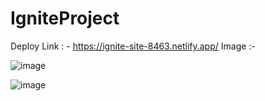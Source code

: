 # IgniteProject
Deploy Link : - https://ignite-site-8463.netlify.app/
Image :- 

![image](https://user-images.githubusercontent.com/75311454/214508883-b7adb994-5c35-48e1-a3ec-fefe38e1afb5.png)


![image](https://user-images.githubusercontent.com/75311454/214508741-6f7fb796-b728-4eb5-8e13-6ea82ca5151e.png)

